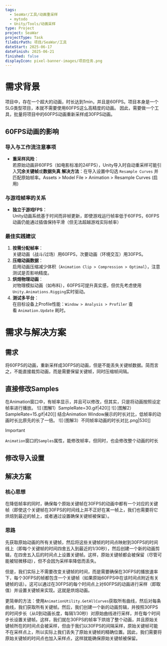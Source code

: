 ```yaml
---
tags:
  - SeaWar/工具/动画重采样
  - mytodo
  - Unity/Tools/动画采样
type: Project
project: SeaWar
projectType: Task
fileDirPath: 项目/SeaWar/工具
dateStart: 2025-06-17
dateFinish: 2025-06-21
finished: false
displayIcon: pixel-banner-images/项目任务.png
---
```

# 需求背景
项目中，存在一个超大的动画，时长达到1min，并且是60FPS。项目本身是一个SLG类型项目，本就不需要使用60FPS这么高精度的动画。
因此，需要做一个工具，批量将项目中的60FPS动画重新采样成30FPS动画。
## 60FPS动画的影响
### **导入与工作流注意事项**
- **重采样风险**：  
    若原始动画非60FPS（如电影标准的24FPS），Unity导入时自动重采样可能引入**冗余关键帧**或**数据失真**
    **解决方法**：在导入设置中勾选 `Resample Curves` 并匹配原始帧率。Assets > Model File > Animation > Resample Curves (启用)
### **与游戏帧率的关系**
- **独立于游戏FPS**：  
    Unity动画系统基于时间而非帧更新，即使游戏运行帧率低于60FPS，60FPS动画仍能通过插值保持平滑（但无法超越游戏实际帧率）
### **最佳实践建议**
1. **按需分配帧率**：  
    关键动画（战斗/过场）用60FPS，次要动画（环境交互）用30FPS。
2. **压缩动画数据**：  
    启用动画压缩减少体积（`Animation Clip > Compression > Optimal`），注意测试是否影响精度。
3. **烘焙物理动画**：  
    对物理模拟动画（如布料），60FPS可提升真实感，但优先考虑使用`Unity.Animations.Rigging`实时驱动。
4. **测试多平台**：  
    在目标设备上Profile性能：`Window > Analysis > Profiler` 查看 `Animation.Update` 耗时。
# 需求与解决方案
## 需求
将60FPS的动画，重新采样成30FPS的动画，但是不能丢失关键帧数据。简而言之，不能直接裁剪动画，而是需要保留关键帧，同时压缩帧间隔。
## 直接修改Samples
在Animation窗口中，有帧率显示，并且可以修改，但其实，只是将动画按照设定帧率进行播放。
![[（图解1）SampleRate=30.gif|420]]
![[（图解2）SampleRate=15.gif|420]]
结合Animation Window展示的时长对比，低帧率的动画时长比原先的长了一倍。
![[（图解3）不同帧率动画的时长对比.png|530]]
>[!IMPORTANT]
>`Animation`窗口的`Samples`属性，能修改帧率，但同时，也会修改整个动画的时长
## 修改导入设置

## 解决方案
### 核心思想
在降低帧率的同时，确保每个原始关键帧在30FPS的动画中都有一个对应的关键帧（即使这个关键帧在30FPS的时间线上并不正好在某一帧上，我们也需要将它烘焙到最近的帧上，或者通过设置确保关键帧被保留）。
### 思路
先获取原始动画的所有关键帧，然后将这些关键帧的时间点映射到30FPS的时间线上（即每个关键帧的时间四舍五入到最近的1/30秒），然后创建一个新的动画剪辑，在四舍五入后的时间点上设置关键帧。这样，原始关键帧都会被保留（尽管可能被轻微移动），但不会因为采样率降低而丢失。

但是，我们实际上不需要改变关键帧的时间，而是需要确保在30FPS的播放速率下，每个30FPS的帧都包含一个关键帧（如果原始60FPS中在该时间点附近有关键帧的话）。这可以通过在30FPS的每个时间点上对60FPS的动画进行采样（即取值）并设置关键帧来实现。这就是烘焙动画。

更简单的方法：使用`AnimationUtility.GetAllCurves`获取所有曲线，然后对每条曲线，我们获取所有关键帧。然后，我们创建一个新的动画剪辑，并按照30FPS的时间步长（从0到动画长度，每隔1/30秒）对原始曲线进行采样，并在每个时间步长设置关键帧。这样，我们就在30FPS的帧率下烘焙了整个动画，并且原始关键帧所在的时间点会被采样，但由于我们以30FPS的间隔采样，原始关键帧可能不在采样点上，所以实际上我们丢失了原始关键帧的精确位置。因此，我们需要将原始关键帧的时间点也加入采样点，这样就能确保原始关键帧被保留。







